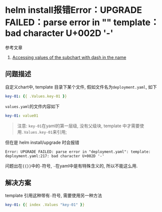 # helm install报错Error：UPGRADE FAILED：parse error in "" template：bad character U+002D '-'

参考文章

1. [Accessing values of the subchart with dash in the name](https://github.com/helm/helm/issues/2192)

## 问题描述

自定义chart中, template 目录下某个文件, 假如文件名为`deployment.yaml`, 如下

```yaml
key-01: {{ .Values.key-01 }}
```

`values.yaml`的文件内容如下

```yaml
key-01: value01
```

> 注意: `key-01`在yaml的第一层级, 没有父级块, template 中才需要使用`.Values.key-01`来引用;

但在是 helm install/upgrade 时会报错

```log
Error: UPGRADE FAILED: parse error in "deployment.yaml": template: deployment.yaml:217: bad character U+002D '-'
```

问题出在`{{}}`中的`-`符号, `-`在yaml中是有特殊含义的, 所以不能这么用.

## 解决方案

template 引用这种带有`-`符号, 需要使用另一种方法

```yaml
key-01: {{ index .Values "key-01" }}
```
